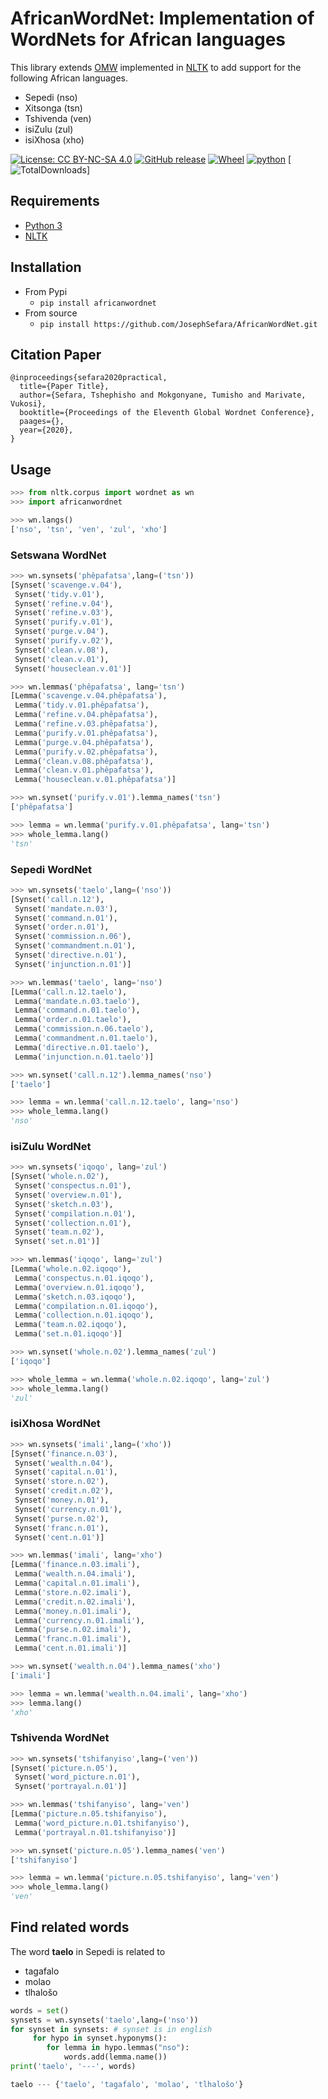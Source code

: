 # AfricanWordNet: Implementation of WordNets for African languages

This library extends [OMW](http://compling.hss.ntu.edu.sg/omw/) implemented in [NLTK](https://www.nltk.org/) to add support for the following African languages. 

- Sepedi (nso)
- Xitsonga (tsn)
- Tshivenda (ven)
- isiZulu (zul)
- isiXhosa (xho)

[![License: CC BY-NC-SA 4.0](https://img.shields.io/badge/License-CC%20BY--NC--SA%204.0-lightgrey.svg)](https://creativecommons.org/licenses/by-nc-sa/4.0/) [![GitHub release](https://img.shields.io/github/release/josephsefara/africanwordnet.svg?maxAge=3600)](https://github.com/josephsefara/africanwordnet/releases) [![Wheel](https://img.shields.io/pypi/wheel/africanwordnet.svg?maxAge=3600)](https://pypi.python.org/pypi/africanwordnet) [![python](https://img.shields.io/pypi/pyversions/africanwordnet.svg?maxAge=3600)](https://pypi.org/project/africanwordnet/) [![TotalDownloads](https://pepy.tech/badge/africanwordnet)]

## Requirements

* [Python 3](https://docs.python.org/3.5/)
* [NLTK](https://www.nltk.org/)
## Installation

- From Pypi
  - ```pip install africanwordnet```
- From source
  - ```pip install https://github.com/JosephSefara/AfricanWordNet.git```

## Citation Paper
```
@inproceedings{sefara2020practical,
  title={Paper Title},
  author={Sefara, Tshephisho and Mokgonyane, Tumisho and Marivate, Vukosi},
  booktitle={Proceedings of the Eleventh Global Wordnet Conference},
  paages={},
  year={2020},
}
```

## Usage

```python
>>> from nltk.corpus import wordnet as wn
>>> import africanwordnet

>>> wn.langs()
['nso', 'tsn', 'ven', 'zul', 'xho']
```
### Setswana WordNet

```python
>>> wn.synsets('phêpafatsa',lang=('tsn'))
[Synset('scavenge.v.04'),
 Synset('tidy.v.01'),
 Synset('refine.v.04'),
 Synset('refine.v.03'),
 Synset('purify.v.01'),
 Synset('purge.v.04'),
 Synset('purify.v.02'),
 Synset('clean.v.08'),
 Synset('clean.v.01'),
 Synset('houseclean.v.01')]

>>> wn.lemmas('phêpafatsa', lang='tsn')
[Lemma('scavenge.v.04.phêpafatsa'),
 Lemma('tidy.v.01.phêpafatsa'),
 Lemma('refine.v.04.phêpafatsa'),
 Lemma('refine.v.03.phêpafatsa'),
 Lemma('purify.v.01.phêpafatsa'),
 Lemma('purge.v.04.phêpafatsa'),
 Lemma('purify.v.02.phêpafatsa'),
 Lemma('clean.v.08.phêpafatsa'),
 Lemma('clean.v.01.phêpafatsa'),
 Lemma('houseclean.v.01.phêpafatsa')]

>>> wn.synset('purify.v.01').lemma_names('tsn')
['phêpafatsa']

>>> lemma = wn.lemma('purify.v.01.phêpafatsa', lang='tsn')
>>> whole_lemma.lang()
'tsn'
```

### Sepedi WordNet

```python
>>> wn.synsets('taelo',lang=('nso'))
[Synset('call.n.12'),
 Synset('mandate.n.03'),
 Synset('command.n.01'),
 Synset('order.n.01'),
 Synset('commission.n.06'),
 Synset('commandment.n.01'),
 Synset('directive.n.01'),
 Synset('injunction.n.01')]

>>> wn.lemmas('taelo', lang='nso')
[Lemma('call.n.12.taelo'),
 Lemma('mandate.n.03.taelo'),
 Lemma('command.n.01.taelo'),
 Lemma('order.n.01.taelo'),
 Lemma('commission.n.06.taelo'),
 Lemma('commandment.n.01.taelo'),
 Lemma('directive.n.01.taelo'),
 Lemma('injunction.n.01.taelo')]

>>> wn.synset('call.n.12').lemma_names('nso')
['taelo']

>>> lemma = wn.lemma('call.n.12.taelo', lang='nso')
>>> whole_lemma.lang()
'nso'
```

### isiZulu WordNet

```python
>>> wn.synsets('iqoqo', lang='zul')
[Synset('whole.n.02'),
 Synset('conspectus.n.01'),
 Synset('overview.n.01'),
 Synset('sketch.n.03'),
 Synset('compilation.n.01'),
 Synset('collection.n.01'),
 Synset('team.n.02'),
 Synset('set.n.01')]

>>> wn.lemmas('iqoqo', lang='zul')
[Lemma('whole.n.02.iqoqo'),
 Lemma('conspectus.n.01.iqoqo'),
 Lemma('overview.n.01.iqoqo'),
 Lemma('sketch.n.03.iqoqo'),
 Lemma('compilation.n.01.iqoqo'),
 Lemma('collection.n.01.iqoqo'),
 Lemma('team.n.02.iqoqo'),
 Lemma('set.n.01.iqoqo')]

>>> wn.synset('whole.n.02').lemma_names('zul')
['iqoqo']

>>> whole_lemma = wn.lemma('whole.n.02.iqoqo', lang='zul')
>>> whole_lemma.lang()
'zul'
```

### isiXhosa WordNet

```python
>>> wn.synsets('imali',lang=('xho'))
[Synset('finance.n.03'),
 Synset('wealth.n.04'),
 Synset('capital.n.01'),
 Synset('store.n.02'),
 Synset('credit.n.02'),
 Synset('money.n.01'),
 Synset('currency.n.01'),
 Synset('purse.n.02'),
 Synset('franc.n.01'),
 Synset('cent.n.01')]

>>> wn.lemmas('imali', lang='xho')
[Lemma('finance.n.03.imali'),
 Lemma('wealth.n.04.imali'),
 Lemma('capital.n.01.imali'),
 Lemma('store.n.02.imali'),
 Lemma('credit.n.02.imali'),
 Lemma('money.n.01.imali'),
 Lemma('currency.n.01.imali'),
 Lemma('purse.n.02.imali'),
 Lemma('franc.n.01.imali'),
 Lemma('cent.n.01.imali')]

>>> wn.synset('wealth.n.04').lemma_names('xho')
['imali']

>>> lemma = wn.lemma('wealth.n.04.imali', lang='xho')
>>> lemma.lang()
'xho'
```

### Tshivenda WordNet

```python
>>> wn.synsets('tshifanyiso',lang=('ven'))
[Synset('picture.n.05'), 
 Synset('word_picture.n.01'), 
 Synset('portrayal.n.01')]

>>> wn.lemmas('tshifanyiso', lang='ven')
[Lemma('picture.n.05.tshifanyiso'),
 Lemma('word_picture.n.01.tshifanyiso'),
 Lemma('portrayal.n.01.tshifanyiso')]

>>> wn.synset('picture.n.05').lemma_names('ven')
['tshifanyiso']

>>> lemma = wn.lemma('picture.n.05.tshifanyiso', lang='ven')
>>> whole_lemma.lang()
'ven'
```

## Find related words
The word **taelo** in Sepedi is related to 

- tagafalo
- molao
- tlhalošo

```python
words = set()
synsets = wn.synsets('taelo',lang=('nso'))
for synset in synsets: # synset is in english
     for hypo in synset.hyponyms():
        for lemma in hypo.lemmas("nso"):
            words.add(lemma.name())
print('taelo', '---', words)

taelo --- {'taelo', 'tagafalo', 'molao', 'tlhalošo'}
```